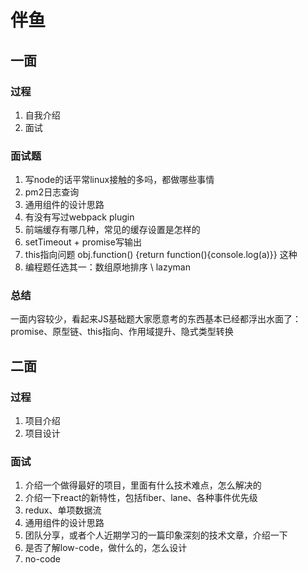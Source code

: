 # 伴鱼

## 一面

### 过程

1. 自我介绍
2. 面试

### 面试题

1. 写node的话平常linux接触的多吗，都做哪些事情
2. pm2日志查询
3. 通用组件的设计思路
4. 有没有写过webpack plugin
5. 前端缓存有哪几种，常见的缓存设置是怎样的
6. setTimeout + promise写输出
7. this指向问题 obj.function() {return function(){console.log(a)}} 这种
8. 编程题任选其一：数组原地排序 \ lazyman

### 总结

一面内容较少，看起来JS基础题大家愿意考的东西基本已经都浮出水面了：promise、原型链、this指向、作用域提升、隐式类型转换

## 二面

### 过程

1. 项目介绍
2. 项目设计

### 面试

1. 介绍一个做得最好的项目，里面有什么技术难点，怎么解决的
2. 介绍一下react的新特性，包括fiber、lane、各种事件优先级
3. redux、单项数据流
4. 通用组件的设计思路
5. 团队分享，或者个人近期学习的一篇印象深刻的技术文章，介绍一下
6. 是否了解low-code，做什么的，怎么设计
7. no-code

